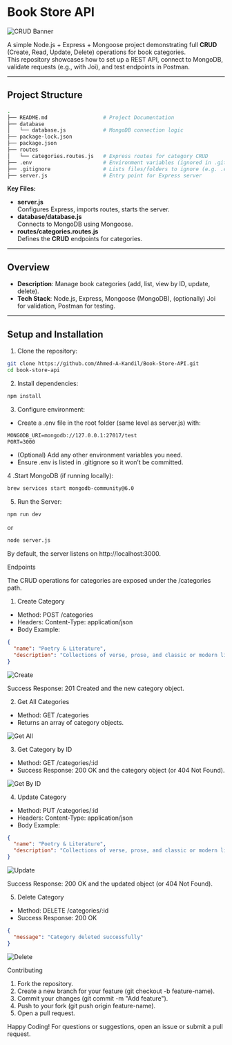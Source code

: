 # Book Store API

![CRUD Banner](assets/Banner.png)

A simple Node.js + Express + Mongoose project demonstrating full **CRUD** (Create, Read, Update, Delete) operations for book categories.  
This repository showcases how to set up a REST API, connect to MongoDB, validate requests (e.g., with Joi), and test endpoints in Postman.

---

## Project Structure

```bash
.
├── README.md                  # Project Documentation
├── database
│   └── database.js            # MongoDB connection logic
├── package-lock.json
├── package.json
├── routes
│   └── categories.routes.js   # Express routes for category CRUD
├── .env                       # Environment variables (ignored in .gitignore)
├── .gitignore                 # Lists files/folders to ignore (e.g. .env, node_modules)
├── server.js                  # Entry point for Express server
```

**Key Files:**

- **server.js**  
  Configures Express, imports routes, starts the server.
- **database/database.js**  
  Connects to MongoDB using Mongoose.
- **routes/categories.routes.js**  
  Defines the **CRUD** endpoints for categories.

---

## Overview

- **Description**: Manage book categories (add, list, view by ID, update, delete).  
- **Tech Stack**: Node.js, Express, Mongoose (MongoDB), (optionally) Joi for validation, Postman for testing.

---

## Setup and Installation

1. Clone the repository:

```bash
git clone https://github.com/Ahmed-A-Kandil/Book-Store-API.git
cd book-store-api
```

2. Install dependencies:

```bash
npm install
```

3. Configure environment:

- Create a .env file in the root folder (same level as server.js) with:

```txt
MONGODB_URI=mongodb://127.0.0.1:27017/test
PORT=3000
```

- (Optional) Add any other environment variables you need.
- Ensure .env is listed in .gitignore so it won’t be committed.

4 .Start MongoDB (if running locally):

```bash
brew services start mongodb-community@6.0
```

5. Run the Server:

```bash
npm run dev
```

or

```bash
node server.js
```

By default, the server listens on http://localhost:3000.

Endpoints

The CRUD operations for categories are exposed under the /categories path.

1. Create Category

- Method: POST /categories
- Headers: Content-Type: application/json
- Body Example:

```json
{
  "name": "Poetry & Literature",
  "description": "Collections of verse, prose, and classic or modern literary works that delve into the depths of human emotion and experience."
}
```

![Create](assets/Create.png)

Success Response: 201 Created and the new category object.

2. Get All Categories

- Method: GET /categories
- Returns an array of category objects.

![Get All](assets/GetAll.png)

3. Get Category by ID

- Method: GET /categories/:id
- Success Response: 200 OK and the category object (or 404 Not Found).

![Get By ID](assets/GetById.png)

4. Update Category

- Method: PUT /categories/:id
- Headers: Content-Type: application/json
- Body Example:

```json
{
  "name": "Poetry & Literature",
  "description": "Collections of verse, prose, and classic or modern literary works that delve into the depths of human emotion and experience."
}
```

![Update](assets/Update.png)

Success Response: 200 OK and the updated object (or 404 Not Found).

5. Delete Category

- Method: DELETE /categories/:id
- Success Response: 200 OK

```json
{
  "message": "Category deleted successfully"
}
```

![Delete](assets/Delete.png)

Contributing

1. Fork the repository.
2. Create a new branch for your feature (git checkout -b feature-name).
3. Commit your changes (git commit -m "Add feature").
4. Push to your fork (git push origin feature-name).
5. Open a pull request.

Happy Coding!
For questions or suggestions, open an issue or submit a pull request.
